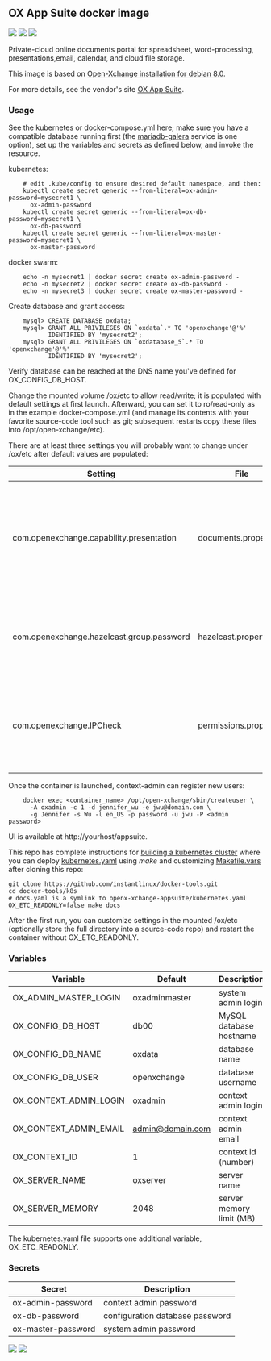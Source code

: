 ## OX App Suite docker image
[![](https://img.shields.io/docker/v/instantlinux/open-xchange-appsuite?sort=date)](https://microbadger.com/images/instantlinux/open-xchange-appsuite "Version badge") [![](https://images.microbadger.com/badges/image/instantlinux/open-xchange-appsuite.svg)](https://microbadger.com/images/instantlinux/open-xchange-appsuite "Image badge") [![](https://images.microbadger.com/badges/commit/instantlinux/open-xchange-appsuite.svg)](https://microbadger.com/images/instantlinux/open-xchange-appsuite "Commit badge")

Private-cloud online documents portal for spreadsheet, word-processing, presentations,email, calendar, and cloud file storage.

This image is based on [Open-Xchange installation for debian 8.0](http://oxpedia.org/wiki/index.php?title=AppSuite:Open-Xchange_Installation_Guide_for_Debian_8.0).

For more details, see the vendor's site [OX App Suite](http://open-xchange.com/en/home).

### Usage

See the kubernetes or docker-compose.yml here; make sure you have a compatible database running first (the [mariadb-galera](https://cloud.docker.com/repository/docker/instantlinux/mariadb-galera) service is one option), set up the variables and secrets as defined below, and invoke the resource.

kubernetes:
```
    # edit .kube/config to ensure desired default namespace, and then:
    kubectl create secret generic --from-literal=ox-admin-password=mysecret1 \
      ox-admin-password
    kubectl create secret generic --from-literal=ox-db-password=mysecret1 \
      ox-db-password
    kubectl create secret generic --from-literal=ox-master-password=mysecret1 \
      ox-master-password
```

docker swarm:
```
    echo -n mysecret1 | docker secret create ox-admin-password -
    echo -n mysecret2 | docker secret create ox-db-password -
    echo -n mysecret3 | docker secret create ox-master-password -
```
Create database and grant access:

        mysql> CREATE DATABASE oxdata;
        mysql> GRANT ALL PRIVILEGES ON `oxdata`.* TO 'openxchange'@'%'
               IDENTIFIED BY 'mysecret2';
        mysql> GRANT ALL PRIVILEGES ON `oxdatabase_5`.* TO 'openxchange'@'%'
               IDENTIFIED BY 'mysecret2';

Verify database can be reached at the DNS name you've defined for
OX_CONFIG_DB_HOST.

Change the mounted volume /ox/etc to allow read/write; it is populated
with default settings at first launch. Afterward, you can set it to
ro/read-only as in the example docker-compose.yml (and manage its
contents with your favorite source-code tool such as git; subsequent restarts
copy these files into /opt/open-xchange/etc).

There are at least three settings you will probably want to change under /ox/etc after default values are populated:

| Setting | File | Value | Why |
| ------- | ---- | ----- | --- |
| com.openexchange.capability.presentation | documents.properties | true | Text word-processor and Spreadsheet utilities enabled by default; Presentation default value is false |
| com.openexchange.hazelcast.group.password | hazelcast.properties | `uuidgen` | Has a widely-known default value; change it to a random string |
| com.openexchange.IPCheck | permissions.properties | false | Under Docker you're likely to suffer frequent logouts with _Client login IP changed_ in the logs. |

Once the container is launched, context-admin can register new users:

        docker exec <container_name> /opt/open-xchange/sbin/createuser \
          -A oxadmin -c 1 -d jennifer_wu -e jwu@domain.com \
          -g Jennifer -s Wu -l en_US -p password -u jwu -P <admin password>

UI is available at http://yourhost/appsuite.

This repo has complete instructions for
[building a kubernetes cluster](https://github.com/instantlinux/docker-tools/blob/master/k8s/README.md) where you can deploy [kubernetes.yaml](https://github.com/instantlinux/docker-tools/blob/master/images/open-xchange-appsuite/kubernetes.yaml) using _make_ and customizing [Makefile.vars](https://github.com/instantlinux/docker-tools/blob/master/k8s/Makefile.vars) after cloning this repo:
~~~
git clone https://github.com/instantlinux/docker-tools.git
cd docker-tools/k8s
# docs.yaml is a symlink to openx-xchange-appsuite/kubernetes.yaml
OX_ETC_READONLY=false make docs
~~~

After the first run, you can customize settings in the mounted /ox/etc (optionally store the full directory into a source-code repo) and restart the container without OX_ETC_READONLY.

### Variables

| Variable | Default | Description |
| -------- | ------- | ----------- |
| OX_ADMIN_MASTER_LOGIN | oxadminmaster | system admin login |
| OX_CONFIG_DB_HOST | db00 | MySQL database hostname |
| OX_CONFIG_DB_NAME | oxdata | database name |
| OX_CONFIG_DB_USER | openxchange | database username |
| OX_CONTEXT_ADMIN_LOGIN | oxadmin | context admin login |
| OX_CONTEXT_ADMIN_EMAIL | admin@domain.com| context admin email |
| OX_CONTEXT_ID | 1 | context id (number) |
| OX_SERVER_NAME | oxserver | server name |
| OX_SERVER_MEMORY | 2048 | server memory limit (MB) |

The kubernetes.yaml file supports one additional variable, OX_ETC_READONLY.

### Secrets

| Secret | Description |
| ------ | ----------- |
| ox-admin-password |context admin password |
| ox-db-password | configuration database password |
| ox-master-password |system admin password |

[![](https://images.microbadger.com/badges/license/instantlinux/open-xchange-appsuite)](https://microbadger.com/images/instantlinux/open-xchange-appsuite "License badge") [![](https://img.shields.io/badge/code-open_xchange%2Fscm-blue.svg)](https://code.open-xchange.com "Code repo")
